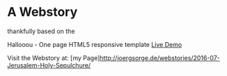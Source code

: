 # A Webstory

thankfully based on the 

Hallooou - One page HTML5 responsive template
[Live Demo](http://bit.ly/ht_preview)

Visit the Webstory at:
[my Page]http://joergsorge.de/webstories/2016-07-Jerusalem-Holy-Sepulchure/
